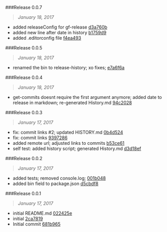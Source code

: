 

###Release 0.0.7
>*January 18, 2017*
 * added releaseConfig for gf-release [d3a760b](git@github.com:stbaer/release-history.git/d3a760ba42fb130d06b2445112b6770867c03b60)
 * added new line after date in history [b1759d9](git@github.com:stbaer/release-history.git/b1759d92c70ad09c0615dabaff60abfba2aa83e1)
 * added .editorconfig file [f4ea493](git@github.com:stbaer/release-history.git/f4ea493a167d807bd4c8fbd25c24b14108fece8f)



###Release 0.0.5
>*January 18, 2017*
 * renamed the bin to release-history; xo fixes; [e7a6f6a](https://github.com/stbaer/release-history/commit/e7a6f6a35f8bb8d81c1bd1ff0567ee28b269faf8)

###Release 0.0.4
>*January 18, 2017*
 * get-commits doesnt require the first argument anymore; added date to release in markdown; re-generated History.md [94c2028](https://github.com/stbaer/release-history/commit/94c2028e1c35b28411b83e66715c7ca5a556424b)

###Release 0.0.3
>*January 17, 2017*
 * fix: commit links #2; updated HISTORY.md [0b4d524](https://github.com/stbaer/release-history/commit/0b4d5240671840cbb81be0ee8cf27a3c66913480)
 * fix: commit links [9397286](https://github.com/stbaer/release-history/commit/9397286bb63d90672ba09c9cdf89a33f5e75269c)
 * added remote url; adjusted links to commits [b53ce61](https://github.com/stbaer/release-history/commit/b53ce61d3db391a774539560f81c7c052de796e1)
 * self test: added history script; generated History.md [d3d18ef](https://github.com/stbaer/release-history/commit/d3d18efbd81e92dd3ce12098166d0fba21d738c4)

###Release 0.0.2
>*January 17, 2017*
 * added tests; removed console.log; [001b048](https://github.com/stbaer/release-history/commit/001b0486a5e6b1f3598113e749dba7233092bdfe)
 * added bin field to package.json [d5cbdf8](https://github.com/stbaer/release-history/commit/d5cbdf877c30c85b051bbb2835f1da3beea84b4b)

###Release 0.0.1
>*January 17, 2017*
 * initial README.md [022425e](https://github.com/stbaer/release-history/commit/022425e608e58c82bf258e81d4d4d96b3ccd0d06)
 * initial [2ca7819](https://github.com/stbaer/release-history/commit/2ca7819e9ef97c5703fbf5fee529b4635ab8a03d)
 * Initial commit [681b965](https://github.com/stbaer/release-history/commit/681b96525691cec9eb49bae0069d844d3331d109)
